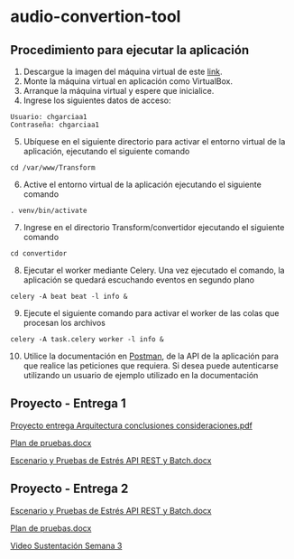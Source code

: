 # audio-convertion-tool

## Procedimiento para ejecutar la aplicación

1. Descargue la imagen del máquina virtual de este [link](https://uniandes-my.sharepoint.com/:u:/g/personal/c_riverao_uniandes_edu_co/EZsttXcFpO9FigeOadsZMcIBtjmeZmSHvUlV0x1Q5LZL6g?e=3L1cvS).
2. Monte la máquina virtual en aplicación como VirtualBox.
3. Arranque la máquina virtual y espere que inicialice.
4. Ingrese los siguientes datos de acceso:
```
Usuario: chgarciaa1
Contraseña: chgarciaa1
```
5. Ubíquese en el siguiente directorio para activar el entorno virtual de la aplicación, ejecutando el siguiente comando
```
cd /var/www/Transform   
```
6. Active el entorno virtual de la aplicación ejecutando el siguiente comando
```
. venv/bin/activate
```
7. Ingrese en el directorio Transform/convertidor ejecutando el siguiente comando
```
cd convertidor
```
8. Ejecutar el worker mediante Celery. Una vez ejecutado el comando, la aplicación se quedará escuchando eventos en segundo plano
```
celery -A beat beat -l info &
```
9. Ejecute el siguiente comando para activar el worker de las colas que procesan los archivos
```
celery -A task.celery worker -l info &
```
10. Utilice la documentación en [Postman](https://documenter.getpostman.com/view/20323572/2s84LF4GMM), de la API de la aplicación para que realice las peticiones que requiera. 
Si desea puede autenticarse utilizando un usuario de ejemplo utilizado en la documentación

## Proyecto - Entrega 1

[Proyecto entrega Arquitectura conclusiones consideraciones.pdf](https://github.com/criverao/audio-convertion-tool/blob/master/Proyecto%201%20entrega%201%20-%20Arquitectura%2C%20conclusiones%20y%20consideraciones.pdf)

[Plan de pruebas.docx](https://github.com/criverao/audio-convertion-tool/blob/master/Plan%20de%20pruebas.pdf)

[Escenario y Pruebas de Estrés API REST y Batch.docx](https://github.com/criverao/audio-convertion-tool/blob/master/Escenario%20y%20Pruebas%20de%20Estre%CC%81s%20API%20REST%20y%20Batch.pdf)

## Proyecto - Entrega 2

[Escenario y Pruebas de Estrés API REST y Batch.docx](https://github.com/criverao/audio-convertion-tool/files/9907092/Escenario.y.Pruebas.de.Estres.API.REST.y.Batch.docx)

[Plan de pruebas.docx](https://github.com/criverao/audio-convertion-tool/files/9907091/Plan.de.pruebas.docx)

[Video Sustentación Semana 3](https://user-images.githubusercontent.com/36201331/199156759-f245be5d-4347-4216-b0ed-81b8872f5011.mp4)


